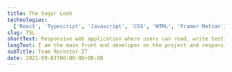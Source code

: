 ```yaml
---
title: The Sugar Look
technologies:
  ['React', 'Typescript', 'Javascript', 'CSS', 'HTML', 'Framer Motion']
slug: TSL
shortText: Responsive web application where users can read, write testimonials about other users and communicate with each other
longText: I am the main front end developer on the project and responsible for building a website that has cross-browser and multiple screen size support.
subTitle: Team Rockstar IT
date: 2021-09-01T00:00:00+00:00
---
```


